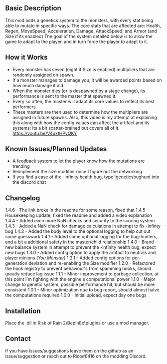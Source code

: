 ﻿Basic Description
------------
This mod adds a genetics system to the monsters, with every stat being able to mutate in specific ways.
The core stats that are affected are: Health, Regen, MoveSpeed, Acceleration, Damage, AttackSpeed, and Armor (and Size if its enabled)
The goal of the system detailed below is to allow the game to adapt to the player, and in turn force the player to adapt to it.

How it Works
------------
- Every monster has seven (eight if Size is enabled) multipliers that are randomly assigned on spawn.
- If a monster manages to damage you, it will be awarded points based on how much damage it did.
- When the monster dies (or is despawned by a stage change), its performance is sent to the master that spawned it.
- Every so often, the master will adapt its core values to reflect its best performers.
- These masters are then used to determine how the multipliers are assigned in future spawns.
Also, this video is my attempt at explaining this along with how the config values can affect the artifact and its systems: Its a bit scatter-brained but covers all of it.
https://youtu.be/V4uxtHPvQKY

Known Issues/Planned Updates
------------
- A feedback system to let the player know how the mutations are trending
- Reimplement the size modifier once I figure out the networking
- If you find a case of the -infinity health bug, type !geneticsbughunt into the discord chat

Changelog
-----------
1.4.6 - The link broke in the readme for some reason, fixed that
1.4.5 - Housekeeping update, fixed the readme and added a video explanation
1.4.4 - Added even more NaN checks and security to the scoring system
1.4.3 - Added a NaN check for damage calculations in attempt to fix -infinty bug
1.4.2 - Added the body level to the optional logging to help cut out some guesswork
1.4.1 - Added some optional logging for the bug-hunters, and a bit a additional safety in the master/child relationship
1.4.0 - Brand new balance system in attempt to prevent the -infinity health bug, expect new bugs
1.3.0 - Added config option to apply the artifact to neutrals and player minions (*You Monster*)
1.2.1 - Added config options for per-generation deviation and re-enabling the Size modifier
1.2.0 - Refactored the hook registry to prevent behaviour's from spamming hooks, should greatly reduce lag issue
1.1.1 - Minor improvement to garbage collection, at this point I'm fighting with the engine's computational power
1.1.0 - Major change to genetic system, possible performance hit, but should be more consistent
1.0.1 - Minor optimization due to bug report, should almost halve the computations required
1.0.0 - Initial upload, expect day one bugs

Installation
------------
Place the .dll in Risk of Rain 2\BepInEx\plugins or use a mod manager.

Contact
------------
If you have issues/suggestions leave them on the github as an issue/suggestion or reach out to Rico#6416 on the modding Discord.
